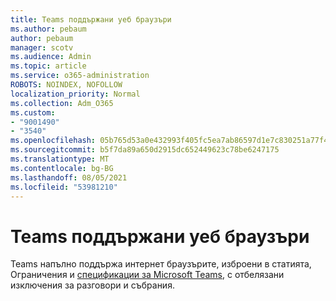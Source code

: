 ```yaml
---
title: Teams поддържани уеб браузъри
ms.author: pebaum
author: pebaum
manager: scotv
ms.audience: Admin
ms.topic: article
ms.service: o365-administration
ROBOTS: NOINDEX, NOFOLLOW
localization_priority: Normal
ms.collection: Adm_O365
ms.custom:
- "9001490"
- "3540"
ms.openlocfilehash: 05b765d53a0e432993f405fc5ea7ab86597d1e7c830251a77f4167a536d2b7dc
ms.sourcegitcommit: b5f7da89a650d2915dc652449623c78be6247175
ms.translationtype: MT
ms.contentlocale: bg-BG
ms.lasthandoff: 08/05/2021
ms.locfileid: "53981210"
---
```

# <a name="teams-supported-web-browsers"></a>Teams поддържани уеб браузъри

Teams напълно поддържа интернет браузърите, изброени в статията, Ограничения и [спецификации за Microsoft Teams](https://docs.microsoft.com/microsoftteams/limits-specifications-teams#browsers), с отбелязани изключения за разговори и събрания.